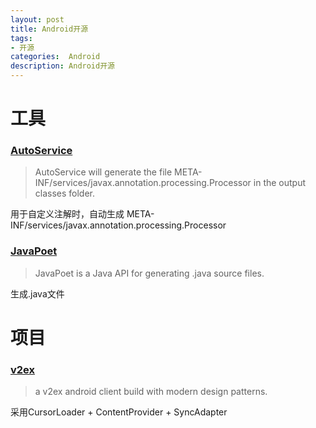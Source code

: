 ```yaml
---
layout: post
title: Android开源
tags:
- 开源
categories:  Android
description: Android开源
---
```


# 工具

### [AutoService](https://github.com/google/auto/tree/master/service)

> AutoService will generate the file META-INF/services/javax.annotation.processing.Processor in the output classes folder.

用于自定义注解时，自动生成 META-INF/services/javax.annotation.processing.Processor

### [JavaPoet](https://github.com/square/javapoet)

> JavaPoet is a Java API for generating .java source files.

生成.java文件

# 项目

### [v2ex](https://github.com/taoliuh/v2ex)

> a v2ex android client build with modern design patterns.

采用CursorLoader + ContentProvider + SyncAdapter

